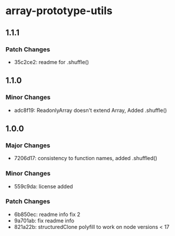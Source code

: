 # array-prototype-utils

## 1.1.1

### Patch Changes

- 35c2ce2: readme for .shuffle()

## 1.1.0

### Minor Changes

- adc8f19: ReadonlyArray doesn't extend Array, Added .shuffle()

## 1.0.0

### Major Changes

- 7206d17: consistency to function names, added .shuffled()

### Minor Changes

- 559c9da: license added

### Patch Changes

- 6b850ec: readme info fix 2
- 9a701ab: fix readme info
- 821a22b: structuredClone polyfill to work on node versions < 17
